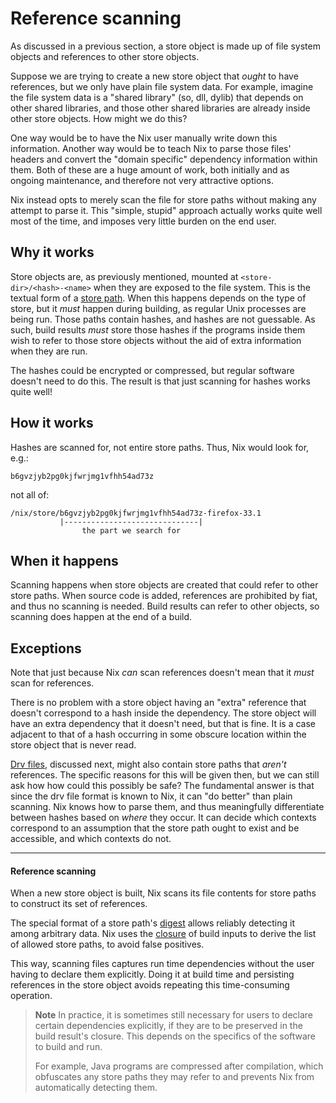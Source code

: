 # Reference scanning

As discussed in a previous section, a store object is made up of file system objects and references to other store objects.

Suppose we are trying to create a new store object that *ought* to have references, but we only have plain file system data.
For example, imagine the file system data is a "shared library" (so, dll, dylib) that depends on other shared libraries, and those other shared libraries are already inside other store objects.
How might we do this?

One way would be to have the Nix user manually write down this information.
Another way would be to teach Nix to parse those files' headers and convert the "domain specific" dependency information within them.
Both of these are a huge amount of work, both initially and as ongoing maintenance, and therefore not very attractive options.

Nix instead opts to merely scan the file for store paths without making any attempt to parse it.
This "simple, stupid" approach actually works quite well most of the time, and imposes very little burden on the end user.

## Why it works

Store objects are, as previously mentioned, mounted at `<store-dir>/<hash>-<name>` when they are exposed to the file system.
This is the textual form of a [store path](./path.md).
When this happens depends on the type of store, but it *must* happen during building, as regular Unix processes are being run.
Those paths contain hashes, and hashes are not guessable.
As such, build results *must* store those hashes if the programs inside them wish to refer to those store objects without the aid of extra information when they are run.

The hashes could be encrypted or compressed, but regular software doesn't need to do this.
The result is that just scanning for hashes works quite well!

## How it works

Hashes are scanned for, not entire store paths.
Thus, Nix would look for, e.g.:
```
b6gvzjyb2pg0kjfwrjmg1vfhh54ad73z
```
not all of:
```
/nix/store/b6gvzjyb2pg0kjfwrjmg1vfhh54ad73z-firefox-33.1
           |------------------------------|
                the part we search for
```

## When it happens

Scanning happens when store objects are created that could refer to other store paths.
When source code is added, references are prohibited by fiat, and thus no scanning is needed.
Build results can refer to other objects, so scanning does happen at the end of a build.

## Exceptions

Note that just because Nix *can* scan references doesn't mean that it *must* scan for references.

There is no problem with a store object having an "extra" reference that doesn't correspond to a hash inside the dependency.
The store object will have an extra dependency that it doesn't need, but that is fine.
It is a case adjacent to that of a hash occurring in some obscure location within the store object that is never read.

[Drv files](./drv/drv.md), discussed next, might also contain store paths that *aren't* references.
The specific reasons for this will be given then, but we can still ask how how could this possibly be safe?
The fundamental answer is that since the drv file format is known to Nix, it can "do better" than plain scanning.
Nix knows how to parse them, and thus meaningfully differentiate between hashes based on *where* they occur.
It can decide which contexts correspond to an assumption that the store path ought to exist and be accessible, and which contexts do not.


---------------------

#### Reference scanning

When a new store object is built, Nix scans its file contents for store paths to construct its set of references.

The special format of a store path's [digest](#digest) allows reliably detecting it among arbitrary data.
Nix uses the [closure](@docroot@/glossary.md#gloss-closure) of build inputs to derive the list of allowed store paths, to avoid false positives.

This way, scanning files captures run time dependencies without the user having to declare them explicitly.
Doing it at build time and persisting references in the store object avoids repeating this time-consuming operation.

> **Note**
> In practice, it is sometimes still necessary for users to declare certain dependencies explicitly, if they are to be preserved in the build result's closure.
This depends on the specifics of the software to build and run.
>
> For example, Java programs are compressed after compilation, which obfuscates any store paths they may refer to and prevents Nix from automatically detecting them.
